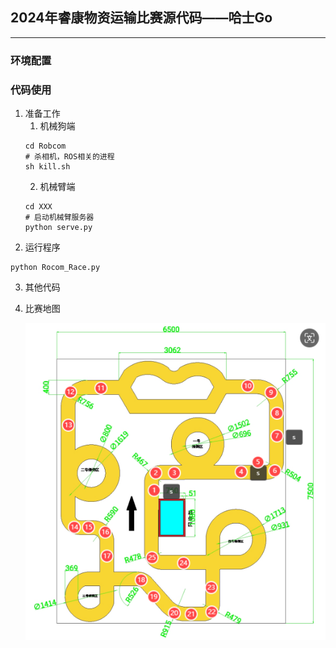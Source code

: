 ## 2024年睿康物资运输比赛源代码——哈士Go

---

### 环境配置
### 代码使用
1. 准备工作
   1. 机械狗端  
   ```
   cd Robcom
   # 杀相机，ROS相关的进程
   sh kill.sh
   ```
   2. 机械臂端
   ```
   cd XXX
   # 启动机械臂服务器
   python serve.py
   ```
2. 运行程序
```
python Rocom_Race.py
```
3. 其他代码
4. 比赛地图

   ![img.png](img.png)